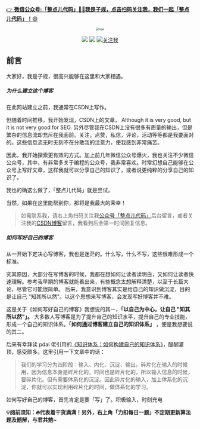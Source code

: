 

<a href="https://mp.weixin.qq.com/s?__biz=Mzk0NDEwMDUyNQ==&mid=2247483680&idx=1&sn=30755d600d675d6519ccbb36d4bb2fba&chksm=c32884e2f45f0df49f02380126275146e324bccd8b83245aaaa853a1b3ef77169e046db259e1#rd" target="_blank">👉 **微信公众号:「整点儿代码」👨‍💻我是子规，点击扫码关注我，我们一起「整点儿代码」！**😄</a>

<center><img src="_media\icon1.png" alt="logo" style="zoom:50%;"  /></center>
<p align="center">
<a href="https://github.com/z1gui" target="_blank"><img src="https://img.shields.io/badge/Github-z1gui-red.svg"></a>
<a href="https://blog.csdn.net/weixin_34570718" target="_blank"><img src="https://img.shields.io/badge/CSDN-子规入梧桐-blue.svg"></a>
<a href="https://mp.weixin.qq.com/s?__biz=Mzk0NDEwMDUyNQ==&mid=2247483680&idx=1&sn=30755d600d675d6519ccbb36d4bb2fba&chksm=c32884e2f45f0df49f02380126275146e324bccd8b83245aaaa853a1b3ef77169e046db259e1#rd" target="_blank"><img src="https://img.shields.io/badge/微信公众号-整点儿代码-green.svg" alt="关注我"></a>      
</p>







## 前言


大家好，我是子规，很高兴能够在这里和大家相遇。

##### 为什么建立这个博客

在此网站建立之前，我通常在CSDN上写作。

但随着时间推移，我开始发现，CSDN上的文章， Although it is very good, but it is not very good for SEO. 另外尽管我在CSDN上没有很多有质量的输出，但是繁杂的信息流却充斥在我面前。关注，点赞，私信，评论，活动等等都是我要面对的。这些信息流无时无刻不在分散我的注意力，使我感到非常痛苦。

因此，我开始探索更有效的方式。加上前几年微信公众号爆火，我也关注不少微信公众号，其中，有非常多关于编程的公众号，我非常喜欢。时常幻想自己能够在公众号上写好文章，这样我就可以分享自己的知识了，或者说更纯粹的分享自己的知识了。

我也的确这么做了，「整点儿代码」就是尝试。


当然，如果在这里能帮到你，那将是我最大的荣幸！


> 如需联系我，请右上角扫码关注我[公众号「整点儿代码」](https://mp.weixin.qq.com/s?__biz=Mzk0NDEwMDUyNQ==&mid=2247483680&idx=1&sn=30755d600d675d6519ccbb36d4bb2fba&chksm=c32884e2f45f0df49f02380126275146e324bccd8b83245aaaa853a1b3ef77169e046db259e1#rd)后台留言，或者关注我的[CSDN博客](https://blog.csdn.net/weixin_34570718)留言，我看到后会第一时间回复信息。



##### 如何写好自己的博客

从一开始下定决心写博客，我也是迷茫的。什么写，什么不写，这些很难形成一个标准。

究其原因，大部分在写博客的时候，我都在想如何让读者读明白，又如何让读者快速理解。参考我早期的博客就能看出来，有些概念太想解释清楚，以至于长篇大论，尽管它可能很简单。 后来，我意识到博客其实是给自己的知识做沉淀，目的是让自己 "知其所以然"。以这个思想来写博客，会发现写好博客并不难。

这是关于《如何写好自己的博客》我想说的其一，**「以自己为中心，让自己 "知其所以然"」。** 大多数人写博客是为了提升自己的知识水平，提升自己的专业技能，形成一个自己的知识体系。**「如何通过博客建立自己的知识体系」** ，便是我想要说的其二。

后来有幸拜读 pdai 佬引用的[《知识体系：如何构建自己的知识体系》](https://pdai.tech/md/team/team-z-tixi.html)，醍醐灌顶，感受颇多。这里引用一下文章中的话：

>  我们的学习分为四阶段：输入、内化、沉淀、输出。碎片化在输入的时候用，因为信息本身是碎片化的，时间也是碎片化的，所以输入信息的时候，要碎片化。但有需要体系化的沉淀。因此碎片化的输入，加上体系化的沉淀，你就可以实现利用碎片化的时间，做体系化的学习。

如何写好自己的博客，首先肯定是要「写」了。积极输入，时刻充电



**💡阅前须知：🔥代表着干货满满！另外，右上角「力扣每日一题」不定期更新算法题及题解，与君共勉~** 


